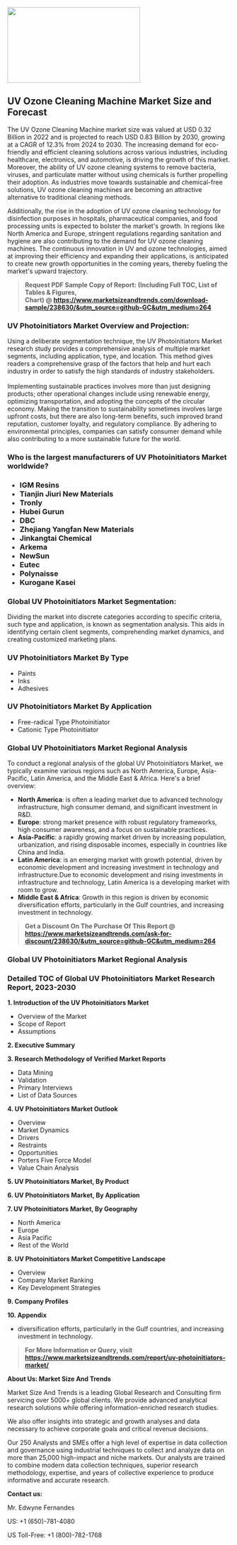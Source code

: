 <p><img class="alignnone size-medium wp-image-20088" src="https://ffe5etoiles.com/wp-content/uploads/2024/12/MST1-300x171.png" alt="" width="300" height="171" /></p><h2>UV Ozone Cleaning Machine Market Size and Forecast</h2><p>The UV Ozone Cleaning Machine market size was valued at USD 0.32 Billion in 2022 and is projected to reach USD 0.83 Billion by 2030, growing at a CAGR of 12.3% from 2024 to 2030. The increasing demand for eco-friendly and efficient cleaning solutions across various industries, including healthcare, electronics, and automotive, is driving the growth of this market. Moreover, the ability of UV ozone cleaning systems to remove bacteria, viruses, and particulate matter without using chemicals is further propelling their adoption. As industries move towards sustainable and chemical-free solutions, UV ozone cleaning machines are becoming an attractive alternative to traditional cleaning methods.</p><p>Additionally, the rise in the adoption of UV ozone cleaning technology for disinfection purposes in hospitals, pharmaceutical companies, and food processing units is expected to bolster the market's growth. In regions like North America and Europe, stringent regulations regarding sanitation and hygiene are also contributing to the demand for UV ozone cleaning machines. The continuous innovation in UV and ozone technologies, aimed at improving their efficiency and expanding their applications, is anticipated to create new growth opportunities in the coming years, thereby fueling the market's upward trajectory.</p></p><blockquote id="" class=""><strong>Request PDF Sample Copy of Report: (Including Full TOC, List of Tables &amp; Figures, Chart)&nbsp;@&nbsp;<strong><a href="https://www.marketsizeandtrends.com/download-sample/238630/&utm_source=github-GC&utm_medium=264" target="_blank">https://www.marketsizeandtrends.com/download-sample/238630/&utm_source=github-GC&utm_medium=264</a></strong></strong></blockquote><h3 id="" class="">UV Photoinitiators Market&nbsp;Overview and Projection:</h3><p id="" class="">Using a deliberate segmentation technique, the UV Photoinitiators Market research study provides a comprehensive analysis of multiple market segments, including application, type, and location. This method gives readers a comprehensive grasp of the factors that help and hurt each industry in order to satisfy the high standards of industry stakeholders. <br /> <br />Implementing sustainable practices involves more than just designing products; other operational changes include using renewable energy, optimizing transportation, and adopting the concepts of the circular economy. Making the transition to sustainability sometimes involves large upfront costs, but there are also long-term benefits, such improved brand reputation, customer loyalty, and regulatory compliance. By adhering to environmental principles, companies can satisfy consumer demand while also contributing to a more sustainable future for the world.</p><h3 id="" class="">Who is the largest manufacturers of&nbsp;UV Photoinitiators Market worldwide?</h3><h3 class=""><p><ul><li>IGM Resins </li><li> Tianjin Jiuri New Materials </li><li> Tronly </li><li> Hubei Gurun </li><li> DBC </li><li> Zhejiang Yangfan New Materials </li><li> Jinkangtai Chemical </li><li> Arkema </li><li> NewSun </li><li> Eutec </li><li> Polynaisse </li><li> Kurogane Kasei</li></ul></p></h3><h3 id="" class="">Global&nbsp;UV Photoinitiators Market Segmentation:</h3><p id="" class="">Dividing the market into discrete categories according to specific criteria, such type and application, is known as segmentation analysis. This aids in identifying certain client segments, comprehending market dynamics, and creating customized marketing plans.</p><h3 id="" class="">UV Photoinitiators Market&nbsp;By Type</h3><p><p><ul><li>Paints</li><li> Inks</li><li> Adhesives</p></li></ul></p></p><h3 id="" class="">UV Photoinitiators Market&nbsp;By Application</h3><p class=""><p><ul><li>Free-radical Type Photoinitiator</li><li> Cationic Type Photoinitiator</li></ul></p></p><h3 id="" class="">Global UV Photoinitiators Market Regional Analysis</h3><p id="" class="">To conduct a regional analysis of the global UV Photoinitiators Market, we typically examine various regions such as North America, Europe, Asia-Pacific, Latin America, and the Middle East &amp; Africa. Here's a brief overview:</p><ul><li><strong>North America</strong>: is often a leading market due to advanced technology infrastructure, high consumer demand, and significant investment in R&amp;D.</li><li><strong>Europe</strong>: strong market presence with robust regulatory frameworks, high consumer awareness, and a focus on sustainable practices.</li><li><strong>Asia-Pacific</strong>: a rapidly growing market driven by increasing population, urbanization, and rising disposable incomes, especially in countries like China and India.</li><li><strong>Latin America</strong>: is an emerging market with growth potential, driven by economic development and increasing investment in technology and infrastructure.Due to economic development and rising investments in infrastructure and technology, Latin America is a developing market with room to grow.</li><li><strong>Middle East &amp; Africa</strong>: Growth in this region is driven by economic diversification efforts, particularly in the Gulf countries, and increasing investment in technology.</li></ul><blockquote id="" class=""><strong>Get a Discount On The Purchase Of This Report @ <strong><a href="https://www.marketsizeandtrends.com/ask-for-discount/238630/&utm_source=github-GC&utm_medium=264" target="_blank">https://www.marketsizeandtrends.com/ask-for-discount/238630/&utm_source=github-GC&utm_medium=264</a></strong></strong></blockquote><h3 id="" class="">Global UV Photoinitiators Market Regional Analysis</h3><h3 id="" class="">Detailed TOC of Global UV Photoinitiators Market Research Report, 2023-2030</h3><p id="" class=""><strong>1. Introduction of the UV Photoinitiators Market</strong></p><ul><li>Overview of the Market</li><li>Scope of Report</li><li>Assumptions</li></ul><p id="" class=""><strong>2. Executive Summary</strong></p><p id="" class=""><strong>3. Research Methodology of Verified Market Reports</strong></p><ul><li>Data Mining</li><li>Validation</li><li>Primary Interviews</li><li>List of Data Sources</li></ul><p id="" class=""><strong>4. UV Photoinitiators Market Outlook</strong></p><ul><li>Overview</li><li>Market Dynamics</li><li>Drivers</li><li>Restraints</li><li>Opportunities</li><li>Porters Five Force Model</li><li>Value Chain Analysis</li></ul><p id="" class=""><strong>5. UV Photoinitiators Market, By Product</strong></p><p id="" class=""><strong>6. UV Photoinitiators Market, By Application</strong></p><p id="" class=""><strong>7. UV Photoinitiators Market, By Geography</strong></p><ul><li>North America</li><li>Europe</li><li>Asia Pacific</li><li>Rest of the World</li></ul><p id="" class=""><strong>8. UV Photoinitiators Market Competitive Landscape</strong></p><ul><li>Overview</li><li>Company Market Ranking</li><li>Key Development Strategies</li></ul><p id="" class=""><strong>9. Company Profiles</strong></p><p id="" class=""><strong>10. Appendix</strong></p><ul><li>diversification efforts, particularly in the Gulf countries, and increasing investment in technology.</li></ul><blockquote id="" class=""><strong>For More Information or Query, visit <strong><strong><a href="https://www.marketsizeandtrends.com/report/uv-photoinitiators-market/" target="_blank">https://www.marketsizeandtrends.com/report/uv-photoinitiators-market/</a></strong></strong></strong></blockquote><p id="" class=""><strong>About Us: Market Size And Trends</strong></p><p id="" class="">Market Size And Trends is a leading Global Research and Consulting firm servicing over 5000+ global clients. We provide advanced analytical research solutions while offering information-enriched research studies.</p><p id="" class="">We also offer insights into strategic and growth analyses and data necessary to achieve corporate goals and critical revenue decisions.</p><p id="" class="">Our 250 Analysts and SMEs offer a high level of expertise in data collection and governance using industrial techniques to collect and analyze data on more than 25,000 high-impact and niche markets. Our analysts are trained to combine modern data collection techniques, superior research methodology, expertise, and years of collective experience to produce informative and accurate research.</p><p id="" class=""><strong>Contact us:</strong></p><p id="" class="">Mr. Edwyne Fernandes</p><p id="" class="">US: +1 (650)-781-4080</p><p id="" class="">US Toll-Free: +1 (800)-782-1768</p>
